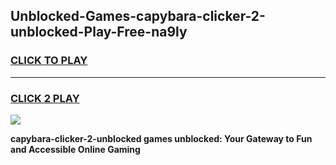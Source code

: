 
## Unblocked-Games-capybara-clicker-2-unblocked-Play-Free-na9ly
<h3>
<a href="https://premium76.site?title=capybara-clicker-2-unblocked&ref=20M">CLICK TO PLAY</a></h3>
<hr>

<h3>
<a href="https://premium76.site?title=capybara-clicker-2-unblocked&ref=20M">CLICK 2 PLAY</a>
  
</h3>

<a href="https://premium76.site?title=capybara-clicker-2-unblocked&ref=19M"><img src="https://clearcache.store/games.png"></a>


**capybara-clicker-2-unblocked games unblocked: Your Gateway to Fun and Accessible Online Gaming**
